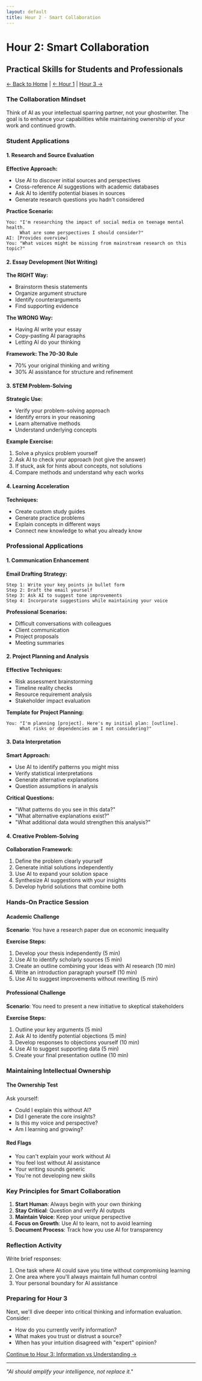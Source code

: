 ```yaml
---
layout: default
title: Hour 2 - Smart Collaboration
---
```


# Hour 2: Smart Collaboration
## Practical Skills for Students and Professionals

[← Back to Home](/) | [← Hour 1](/hour1) | [Hour 3 →](/hour3)

### The Collaboration Mindset

Think of AI as your intellectual sparring partner, not your ghostwriter. The goal is to enhance your capabilities while maintaining ownership of your work and continued growth.

### Student Applications

#### 1. Research and Source Evaluation

**Effective Approach:**
- Use AI to discover initial sources and perspectives
- Cross-reference AI suggestions with academic databases
- Ask AI to identify potential biases in sources
- Generate research questions you hadn't considered

**Practice Scenario:**
```
You: "I'm researching the impact of social media on teenage mental health. 
     What are some perspectives I should consider?"
AI: [Provides overview]
You: "What voices might be missing from mainstream research on this topic?"
```

#### 2. Essay Development (Not Writing)

**The RIGHT Way:**
- Brainstorm thesis statements
- Organize argument structure
- Identify counterarguments
- Find supporting evidence

**The WRONG Way:**
- Having AI write your essay
- Copy-pasting AI paragraphs
- Letting AI do your thinking

**Framework: The 70-30 Rule**
- 70% your original thinking and writing
- 30% AI assistance for structure and refinement

#### 3. STEM Problem-Solving

**Strategic Use:**
- Verify your problem-solving approach
- Identify errors in your reasoning
- Learn alternative methods
- Understand underlying concepts

**Example Exercise:**
1. Solve a physics problem yourself
2. Ask AI to check your approach (not give the answer)
3. If stuck, ask for hints about concepts, not solutions
4. Compare methods and understand why each works

#### 4. Learning Acceleration

**Techniques:**
- Create custom study guides
- Generate practice problems
- Explain concepts in different ways
- Connect new knowledge to what you already know

### Professional Applications

#### 1. Communication Enhancement

**Email Drafting Strategy:**
```
Step 1: Write your key points in bullet form
Step 2: Draft the email yourself
Step 3: Ask AI to suggest tone improvements
Step 4: Incorporate suggestions while maintaining your voice
```

**Professional Scenarios:**
- Difficult conversations with colleagues
- Client communication
- Project proposals
- Meeting summaries

#### 2. Project Planning and Analysis

**Effective Techniques:**
- Risk assessment brainstorming
- Timeline reality checks
- Resource requirement analysis
- Stakeholder impact evaluation

**Template for Project Planning:**
```
You: "I'm planning [project]. Here's my initial plan: [outline].
     What risks or dependencies am I not considering?"
```

#### 3. Data Interpretation

**Smart Approach:**
- Use AI to identify patterns you might miss
- Verify statistical interpretations
- Generate alternative explanations
- Question assumptions in analysis

**Critical Questions:**
- "What patterns do you see in this data?"
- "What alternative explanations exist?"
- "What additional data would strengthen this analysis?"

#### 4. Creative Problem-Solving

**Collaboration Framework:**
1. Define the problem clearly yourself
2. Generate initial solutions independently
3. Use AI to expand your solution space
4. Synthesize AI suggestions with your insights
5. Develop hybrid solutions that combine both

### Hands-On Practice Session

#### Academic Challenge

**Scenario**: You have a research paper due on economic inequality

**Exercise Steps:**
1. Develop your thesis independently (5 min)
2. Use AI to identify scholarly sources (5 min)
3. Create an outline combining your ideas with AI research (10 min)
4. Write an introduction paragraph yourself (10 min)
5. Use AI to suggest improvements without rewriting (5 min)

#### Professional Challenge

**Scenario**: You need to present a new initiative to skeptical stakeholders

**Exercise Steps:**
1. Outline your key arguments (5 min)
2. Ask AI to identify potential objections (5 min)
3. Develop responses to objections yourself (10 min)
4. Use AI to suggest supporting data (5 min)
5. Create your final presentation outline (10 min)

### Maintaining Intellectual Ownership

#### The Ownership Test

Ask yourself:
- Could I explain this without AI?
- Did I generate the core insights?
- Is this my voice and perspective?
- Am I learning and growing?

#### Red Flags
- You can't explain your work without AI
- You feel lost without AI assistance
- Your writing sounds generic
- You're not developing new skills

### Key Principles for Smart Collaboration

1. **Start Human**: Always begin with your own thinking
2. **Stay Critical**: Question and verify AI outputs
3. **Maintain Voice**: Keep your unique perspective
4. **Focus on Growth**: Use AI to learn, not to avoid learning
5. **Document Process**: Track how you use AI for transparency

### Reflection Activity

Write brief responses:
1. One task where AI could save you time without compromising learning
2. One area where you'll always maintain full human control
3. Your personal boundary for AI assistance

### Preparing for Hour 3

Next, we'll dive deeper into critical thinking and information evaluation. Consider:
- How do you currently verify information?
- What makes you trust or distrust a source?
- When has your intuition disagreed with "expert" opinion?

[Continue to Hour 3: Information vs Understanding →](/hour3)

---

*"AI should amplify your intelligence, not replace it."*
